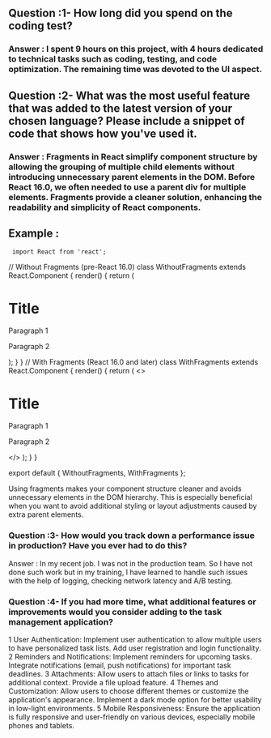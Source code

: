## Question :1- How long did you spend on the coding test? 
### Answer : I spent 9 hours on this project, with 4 hours dedicated to technical tasks such as coding, testing, and code optimization. The remaining time was devoted to the UI aspect.


## Question :2- What was the most useful feature that was added to the latest version of your chosen language? Please include a snippet of code that shows how you've used it.

### Answer : Fragments in React simplify component structure by allowing the grouping of multiple child elements without introducing unnecessary parent elements in the DOM. Before React 16.0, we often needed to use a parent div for multiple elements. Fragments provide a cleaner solution, enhancing the readability and simplicity of React components.

## Example :  
     import React from 'react';
 // Without Fragments (pre-React 16.0)
class WithoutFragments extends React.Component {
  render() {
    return (
      <div>
        <h1>Title</h1>
        <p>Paragraph 1</p>
        <p>Paragraph 2</p>
      </div>
    );
  }
}
// With Fragments (React 16.0 and later)
class WithFragments extends React.Component {
  render() {
    return (
      <>
        <h1>Title</h1>
        <p>Paragraph 1</p>
        <p>Paragraph 2</p>
      </>
    );
  }
}

export default { WithoutFragments, WithFragments };

Using fragments makes your component structure cleaner and avoids unnecessary elements in the DOM hierarchy. This is especially beneficial when you want to avoid additional styling or layout adjustments caused by extra parent elements.

### Question :3- How would you track down a performance issue in production? Have you ever had to do this?
 Answer : In my recent job. I was not in the production team. So I have not done such work but in my training, I have learned to handle such issues with the help of logging, checking network latency and A/B testing.

### Question :4- If you had more time, what additional features or improvements would you consider adding to the task management application? 
1 User Authentication: Implement user authentication to allow multiple users to have personalized task lists. Add user registration and login functionality.
2 Reminders and Notifications: Implement reminders for upcoming tasks. Integrate notifications (email, push notifications) for important task deadlines.
3 Attachments: Allow users to attach files or links to tasks for additional context. Provide a file upload feature.
4 Themes and Customization: Allow users to choose different themes or customize the application's appearance. Implement a dark mode option for better usability in low-light environments.
5 Mobile Responsiveness: Ensure the application is fully responsive and user-friendly on various devices, especially mobile phones and tablets.

